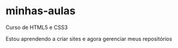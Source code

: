 # minhas-aulas
 Curso de HTML5 e CSS3

 Estou aprendendo a criar sites e agora gerenciar meus repositórios
